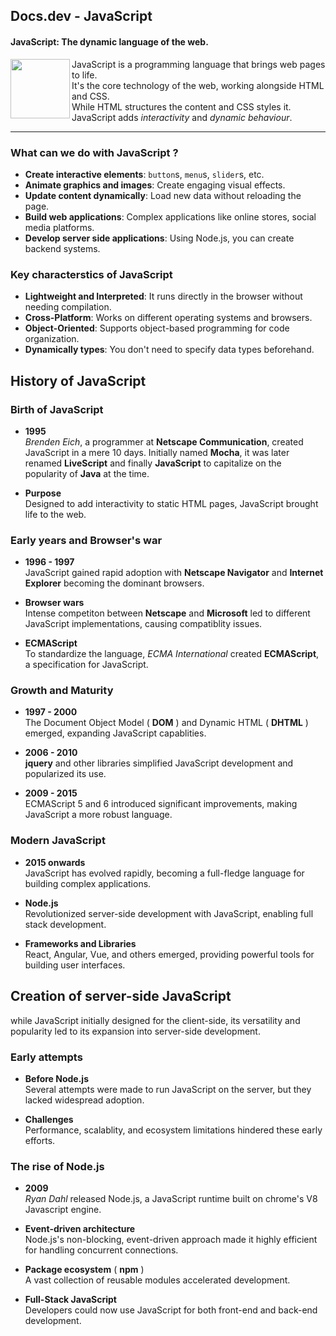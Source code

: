 ## Docs.dev - JavaScript
#### JavaScript: The dynamic language of the web.

<img src="https://github.com/Ninja-Vikash/web_assets/blob/main/icons_svg/JS.svg" height="95px" align="left">

JavaScript is a programming language that brings web pages to life.<br/>
It's the core technology of the web, working alongside HTML and CSS.<br/>
While HTML structures the content and CSS styles it. JavaScript adds *interactivity* and *dynamic behaviour*.

***

### What can we do with JavaScript ?
- **Create interactive elements**: `button`s, `menu`s, `slider`s, etc.
- **Animate graphics and images**: Create engaging visual effects.
- **Update content dynamically**: Load new data without reloading the page.
- **Build web applications**: Complex applications like online stores, social media platforms.
- **Develop server side applications**: Using Node.js, you can create backend systems.

### Key characterstics of JavaScript
- **Lightweight and Interpreted**: It runs directly in the browser without needing compilation.
- **Cross-Platform**: Works on different operating systems and browsers.
- **Object-Oriented**: Supports object-based programming for code organization.
- **Dynamically types**: You don't need to specify data types beforehand.

## History of JavaScript

### Birth of JavaScript
- **1995**<br/>*Brenden Eich*, a programmer at **Netscape Communication**, created JavaScript in a mere 10 days. Initially named **Mocha**, it was later renamed **LiveScript** and finally **JavaScript** to capitalize on the popularity of **Java** at the time.

- **Purpose**<br/>Designed to add interactivity to static HTML pages, JavaScript brought life to the web.

### Early years and Browser's war
- **1996 - 1997**<br/>JavaScript gained rapid adoption with **Netscape Navigator** and **Internet Explorer** becoming the dominant browsers.

- **Browser wars**<br/>Intense competiton between **Netscape** and **Microsoft** led to different JavaScript implementations, causing compatiblity issues.

- **ECMAScript**<br/>To standardize the language, *ECMA International* created **ECMAScript**, a specification for JavaScript.

### Growth and Maturity
- **1997 - 2000**<br/>The Document Object Model ( **DOM** ) and Dynamic HTML ( **DHTML** ) emerged, expanding JavaScript capablities.

- **2006 - 2010**<br/>**jquery** and other libraries simplified JavaScript development and popularized its use.

- **2009 - 2015**<br/>ECMAScript 5 and 6 introduced significant improvements, making JavaScript a more robust language.

### Modern JavaScript
- **2015 onwards**<br/>JavaScript has evolved rapidly, becoming a full-fledge language for building complex applications.

- **Node.js**<br/>Revolutionized server-side development with JavaScript, enabling full stack development.

- **Frameworks and Libraries**<br/>React, Angular, Vue, and others emerged, providing powerful tools for building user interfaces.

## Creation of server-side JavaScript
while JavaScript initially designed for the client-side, its versatility and popularity led to its expansion into server-side development.

### Early attempts
- **Before Node.js**<br/>Several attempts were made to run JavaScript on the server, but they lacked widespread adoption.

- **Challenges**<br/>Performance, scalablity, and ecosystem limitations hindered these early efforts.

### The rise of Node.js
- **2009**<br/>*Ryan Dahl* released Node.js, a JavaScript runtime built on chrome's V8 Javascript engine.

- **Event-driven architecture**<br/>Node.js's non-blocking, event-driven approach made it highly efficient for handling concurrent connections.

- **Package ecosystem** ( **npm** )<br/>A vast collection of reusable modules accelerated development.

- **Full-Stack JavaScript**<br/>Developers could now use JavaScript for both front-end and back-end development.
